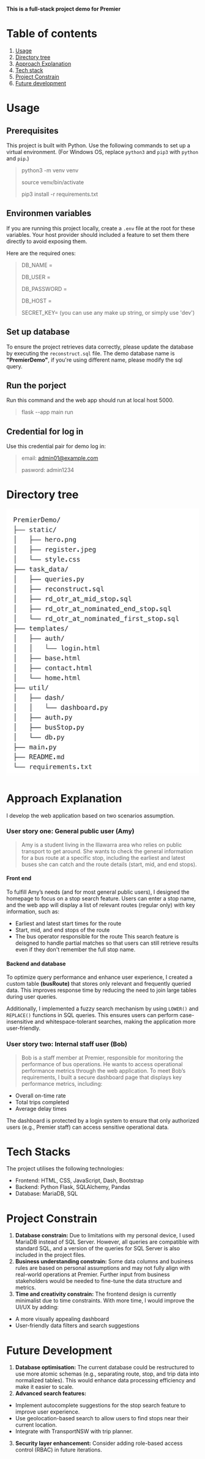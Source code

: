 **This is a full-stack project demo for Premier**
# Table of contents
1. [Usage](#Usage)
2. [Directory tree](#Directory)
3. [Approach Explanation](#Approach)
4. [Tech stack](#Tech)
5. [Project Constrain](#Project)
6. [Future development](#Future)

# Usage
## Prerequisites
This project is built with Python. Use the following commands to set up a virtual environment. (For Windows OS, replace `python3` and `pip3` with `python` and `pip`.)
> python3 -m venv venv
>
> source venv/bin/activate
>
> pip3 install -r requirements.txt

## Environmen variables
If you are running this project locally, create a `.env` file at the root for these variables. Your host provider should included a feature to set them there directly to avoid exposing them.

Here are the required ones:
> DB_NAME = 
>
> DB_USER = 
>
> DB_PASSWORD = 
>
> DB_HOST = 
>
> SECRET_KEY= (you can use any make up string, or simply use 'dev')

## Set up database
To ensure the project retrieves data correctly, please update the database by executing the `reconstruct.sql` file.
The demo database name is **"PremierDemo"**, if you're using different name, please modify the sql query.

## Run the porject
Run this command and the web app should run at local host 5000.
> flask --app main run

## Credential for log in
Use this credential pair for demo log in:
> email: admin01@example.com
>
> pasword: admin1234

# Directory tree
![dirTree](static/dirTree.png)


# Approach Explanation
I develop the web application based on two scenarios assumption.
### User story one: General public user (Amy)
> Amy is a student living in the Illawarra area who relies on public transport to get around. She wants to check the general information for a bus route at a specific stop, including the earliest and latest buses she can catch and the route details (start, mid, and end stops).
#### Front end
To fulfill Amy’s needs (and for most general public users), I designed the homepage to focus on a stop search feature. Users can enter a stop name, and the web app will display a list of relevant routes (regular only) with key information, such as:
- Earliest and latest start times for the route
- Start, mid, and end stops of the route
- The bus operator responsible for the route
This search feature is deisgned to handle partial matches so that users can still retrieve results even if they don't remember the full stop name.

#### Backend and database
To optimize query performance and enhance user experience, I created a custom table **(busRoute)** that stores only relevant and frequently queried data. This improves response time by reducing the need to join large tables during user queries.

Additionally, I implemented a fuzzy search mechanism by using `LOWER()` and `REPLACE()` functions in SQL queries. This ensures users can perform case-insensitive and whitespace-tolerant searches, making the application more user-friendly. 


### User story two: Internal staff user (Bob)
> Bob is a staff member at Premier, responsible for monitoring the performance of bus operations. He wants to access operational performance metrics through the web application.
To meet Bob’s requirements, I built a secure dashboard page that displays key performance metrics, including:
- Overall on-time rate
- Total trips completed
- Average delay times

The dashboard is protected by a login system to ensure that only authorized users (e.g., Premier staff) can access sensitive operational data.


# Tech Stacks
The project utilises the following technologies:
- Frontend: HTML, CSS, JavaScript, Dash, Bootstrap
- Backend: Python Flask, SQLAlchemy, Pandas
- Database: MariaDB, SQL


# Project Constrain
1. **Database constrain:** Due to limitations with my personal device, I used MariaDB instead of SQL Server. However, all queries are compatible with standard SQL, and a version of the queries for SQL Server is also included in the project files.
2. **Business understanding constrain:** Some data columns and business rules are based on personal assumptions and may not fully align with real-world operations at Premier. Further input from business stakeholders would be needed to fine-tune the data structure and metrics.
3. **Time and creativity constrain:** The frontend design is currently minimalist due to time constraints. With more time, I would improve the UI/UX by adding:
- A more visually appealing dashboard
- User-friendly data filters and search suggestions


# Future Development
1. **Database optimisation:** The current database could be restructured to use more atomic schemas (e.g., separating route, stop, and trip data into normalized tables). This would enhance data processing efficiency and make it easier to scale.
2. **Advanced search features:** 	
- Implement autocomplete suggestions for the stop search feature to improve user experience.
- Use geolocation-based search to allow users to find stops near their current location.
- Integrate with TransportNSW with trip planner.
3. **Security layer enhancement:** Consider adding role-based access control (RBAC) in future iterations.


